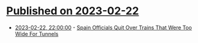 # [Published on 2023-02-22](index.md)

* [2023-02-22, 22:00:00](https://news.slashdot.org/story/23/02/22/205210/spain-officials-quit-over-trains-that-were-too-wide-for-tunnels?utm_source=rss1.0mainlinkanon&utm_medium=feed) - [Spain Officials Quit Over Trains That Were Too Wide For Tunnels](https://news.slashdot.org/story/23/02/22/205210/spain-officials-quit-over-trains-that-were-too-wide-for-tunnels?utm_source=rss1.0mainlinkanon&utm_medium=feed)
